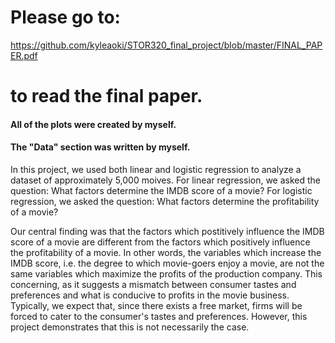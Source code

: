 # Please go to:
https://github.com/kyleaoki/STOR320_final_project/blob/master/FINAL_PAPER.pdf
# to read the final paper.
#### All of the plots were created by myself.
#### The "Data" section was written by myself.

In this project, we used both linear and logistic regression to analyze a dataset of approximately 5,000 moives.
For linear regression, we asked the question: What factors determine the IMDB score of a movie?
For logistic regression, we asked the question: What factors determine the profitability of a movie?

Our central finding was that the factors which postitively influence the IMDB score of a movie are different
from the factors which positively influence the profitability of a movie. In other words, the variables which
increase the IMDB score, i.e. the degree to which movie-goers enjoy a movie, are not the same variables which
maximize the profits of the production company. This concerning, as it suggests a mismatch between
consumer tastes and preferences and what is conducive to profits in the movie business. Typically,
we expect that, since there exists a free market, firms will be forced to cater to the consumer's tastes
and preferences. However, this project demonstrates that this is not necessarily the case.
